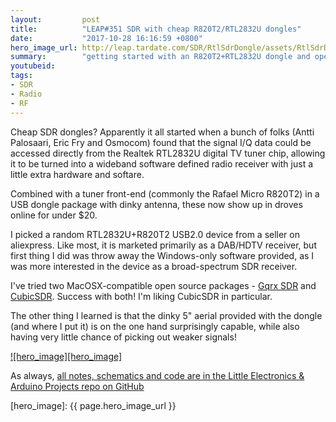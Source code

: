 ```yaml
---
layout:         post
title:          "LEAP#351 SDR with cheap R820T2/RTL2832U dongles"
date:           "2017-10-28 16:16:59 +0800"
hero_image_url: http://leap.tardate.com/SDR/RtlSdrDongle/assets/RtlSdrDongle_build.jpg
summary:        "getting started with an R820T2+RTL2832U dongle and open-source SDR software on MacOSX (gprx, CubicSDR)"
youtubeid:
tags:
- SDR
- Radio
- RF
---
```


Cheap SDR dongles?
Apparently it all started when a bunch of folks (Antti Palosaari, Eric Fry and Osmocom)
found that the signal I/Q data could be accessed directly from the Realtek RTL2832U digital TV tuner chip,
allowing it to be turned into a wideband software defined radio receiver with just a little extra hardware and softare.

Combined with a tuner front-end (commonly the Rafael Micro R820T2) in a USB dongle package with dinky antenna,
these now show up in droves online for under $20.

I picked a random RTL2832U+R820T2 USB2.0 device from a seller on aliexpress.
Like most, it is marketed primarily as a DAB/HDTV receiver, but first thing I did was throw away the Windows-only software provided,
as I was more interested in the device as a broad-spectrum SDR receiver.

I've tried two MacOSX-compatible open source packages -
[Gqrx SDR](http://gqrx.dk/) and [CubicSDR](http://cubicsdr.com/).
Success with both! I'm liking CubicSDR in particular.

The other thing I learned is that the dinky 5" aerial provided with the dongle (and where I put it)
is on the one hand surprisingly capable, while also having very little chance of picking out weaker signals!

[![hero_image][hero_image]][project]

As always, [all notes, schematics and code are in the Little Electronics & Arduino Projects repo on GitHub][project]

[leap]: http://leap.tardate.com
[project]: https://github.com/tardate/LittleArduinoProjects/tree/master/SDR/RtlSdrDongle
[hero_image]: {{ page.hero_image_url }}
